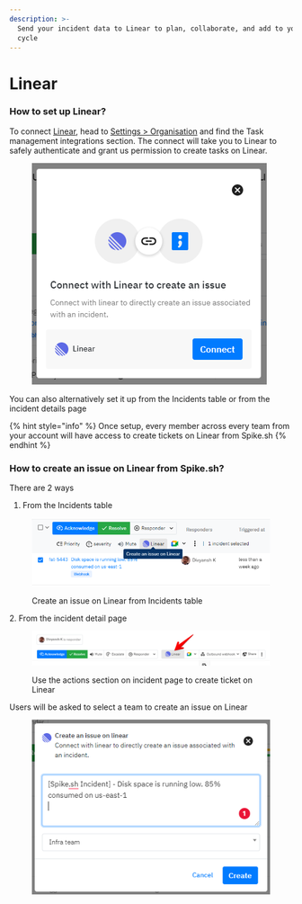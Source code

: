```yaml
---
description: >-
  Send your incident data to Linear to plan, collaborate, and add to your next
  cycle
---
```


# Linear

### How to set up Linear?

To connect [Linear](https://linear.app), head to [Settings > Organisation](https://app.spike.sh/settings/general/organisation) and find the Task management integrations section. The connect will take you to Linear to safely authenticate and grant us permission to create tasks on Linear.&#x20;

<figure><img src="../../.gitbook/assets/image (2) (1).png" alt=""><figcaption></figcaption></figure>

You can also alternatively set it up from the Incidents table or from the incident details page

{% hint style="info" %}
Once setup, every member across every team from your account will have access to create tickets on Linear from Spike.sh
{% endhint %}

### How to create an issue on Linear from Spike.sh?

There are 2 ways

1. From the Incidents table

<figure><img src="../../.gitbook/assets/image (6).png" alt=""><figcaption><p>Create an issue on Linear from Incidents table</p></figcaption></figure>

2\. From the incident detail page

<figure><img src="../../.gitbook/assets/linear-1.png" alt=""><figcaption><p>Use the actions section on incident page to create ticket on Linear</p></figcaption></figure>



Users will be asked to select a team to create an issue on Linear

<figure><img src="../../.gitbook/assets/image (11).png" alt=""><figcaption></figcaption></figure>

